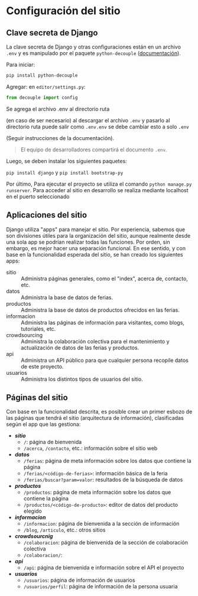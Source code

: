 # Configuración del sitio

## Clave secreta de Django

La clave secreta de Django y otras configuraciones están en un archivo `.env` y es manipulado por el paquete `python-decouple` ([documentación](https://pypi.org/project/python-decouple/)).

Para iniciar:

```bash
pip install python-decouple
```

Agregar: en `editor/settings.py`:

```python
from decouple import config
```

Se agrega el archivo .env al directorio ruta

(en caso de ser necesario) al descargar el archivo `.env` y pasarlo al directorio ruta puede salir como `.env.env` se
debe cambiar esto a solo `.env`

(Seguir instrucciones de la documentación).

> El equipo de desarrolladores compartirá el documento `.env`.

Luego, se deben instalar los siguientes paquetes:

`pip install django` y `pip install bootstrap-py`

Por último, Para ejecutar el proyecto se utiliza el comando `python manage.py runserver`. Para acceder al sitio en desarrollo se realiza mediante localhost en el puerto seleccionado

## Aplicaciones del sitio

Django utiliza "apps" para manejar el sitio. Por experiencia, sabemos que son divisiones útiles para la organización del sitio, aunque realmente desde una sola app se podrían realizar todas las funciones. Por orden, sin embargo, es mejor hacer una separación funcional. En ese sentido, y con base en la funcionalidad esperada del sitio, se han creado los siguientes apps:

<dl>
    <dt>sitio</dt>
    <dd>Administra páginas generales, como el "index", acerca de, contacto, etc.</dd>
    <dt>datos</dt>
    <dd>Administra la base de datos de ferias.</dd>
    <dt>productos</dt>
    <dd>Administra la base de datos de productos ofrecidos en las ferias.</dd>
    <dt>informacion</dt>
    <dd>Administra las páginas de información para visitantes, como blogs, tutoriales, etc.</dd>
    <dt>crowdsourcing</dt>
    <dd>Administra la colaboración colectiva para el mantenimiento y actualización de datos de las ferias y productos.</dd>
    <dt>api</dt>
    <dd>Administra un API público para que cualquier persona recopile datos de este proyecto.</dd>
    <dt>usuarios</dt>
    <dd>Administra los distintos tipos de usuarios del sitio.</dd>
</dl>

## Páginas del sitio

Con base en la funcionalidad descrita, es posible crear un primer esbozo de las páginas que tendrá el sitio (arquitectura de información), clasificadas según el app que las gestiona:

- ***sitio***
    - `/`: página de bienvenida
    - `/acerca`, `/contacto`, etc.: información sobre el sitio web
- ***datos***
    - `/ferias`: página de meta información sobre los datos que contiene la página
    - `/ferias/<código-de-ferias>`: información básica de la feria
    - `/ferias/buscar?param=valor`: resultados de la búsqueda de datos
- ***productos***
    - `/productos`: página de meta información sobre los datos que contiene la página
    - `/productos/<código-de-producto>`: editor de datos del producto elegido
- ***informacion***
    - `/informacion`: página de bienvenida a la sección de información
    - `/blog`, `/articulo`, etc.: otros sitios
- ***crowdsourcnig***
    - `/colaboracion`: página de bienvenida de la sección de colaboración colectiva
    - `/colaboracion/`:
- ***api***
    - `/api`: página de bienvenida e información sobre el API el proyecto
- ***usuarios***
    - `/usuarios`: página de información de usuarios
    - `/usuarios/perfil`: página de información de la persona usuaria
